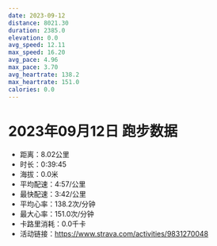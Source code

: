 ```yaml
---
date: 2023-09-12
distance: 8021.30
duration: 2385.0
elevation: 0.0
avg_speed: 12.11
max_speed: 16.20
avg_pace: 4.96
max_pace: 3.70
avg_heartrate: 138.2
max_heartrate: 151.0
calories: 0.0
---
```


# 2023年09月12日 跑步数据

- 距离：8.02公里
- 时长：0:39:45
- 海拔：0.0米
- 平均配速：4:57/公里
- 最快配速：3:42/公里
- 平均心率：138.2次/分钟
- 最大心率：151.0次/分钟
- 卡路里消耗：0.0千卡
- 活动链接：https://www.strava.com/activities/9831270048
